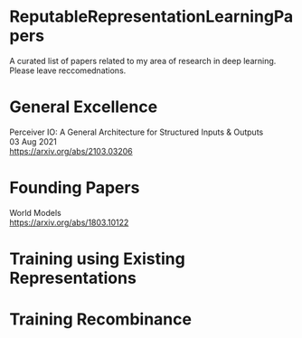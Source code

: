 # ReputableRepresentationLearningPapers
A curated list of papers related to my area of research in deep learning.
Please leave reccomednations.

# General Excellence
Perceiver IO: A General Architecture for Structured Inputs & Outputs<br />
03 Aug 2021<br />
https://arxiv.org/abs/2103.03206

# Founding Papers
World Models<br />
https://arxiv.org/abs/1803.10122

# Training using Existing Representations

# Training Recombinance

